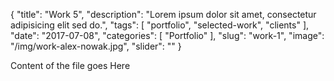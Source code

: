 {
    "title": "Work 5",
    "description": "Lorem ipsum dolor sit amet, consectetur adipisicing elit sed do.",
    "tags": [ "portfolio", "selected-work", "clients" ],
    "date": "2017-07-08",
    "categories": [
        "Portfolio"
    ],
    "slug": "work-1",
    "image": "/img/work-alex-nowak.jpg",
    "slider": ""
}

Content of the file goes Here
